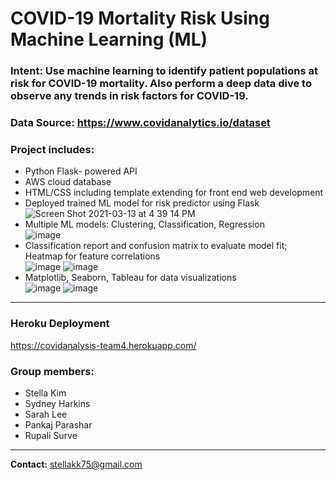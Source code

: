 # COVID-19 Mortality Risk Using Machine Learning (ML)

### Intent: Use machine learning to identify patient populations at risk for COVID-19 mortality. Also perform a deep data dive to observe any trends in risk factors for COVID-19.
 
### Data Source: https://www.covidanalytics.io/dataset

### Project includes: 
  * Python Flask- powered API
  * AWS cloud database 
  * HTML/CSS including template extending for front end web development 
  * Deployed trained ML model for risk predictor using Flask <br/>
   ![Screen Shot 2021-03-13 at 4 39 14 PM](https://user-images.githubusercontent.com/70276685/111046470-c12e8680-841a-11eb-92a9-1cfad06819b7.png)
  * Multiple ML models: Clustering, Classification, Regression <br/>
   ![image](https://user-images.githubusercontent.com/70276685/111044943-7fe9a700-8419-11eb-8872-2ba37638a072.png)
  * Classification report and confusion matrix to evaluate model fit; Heatmap for feature correlations <br/>
    ![image](https://user-images.githubusercontent.com/70276685/111050966-c6410500-841d-11eb-88a9-34600b83bfc1.png)
    ![image](https://user-images.githubusercontent.com/70276685/111044949-8710b500-8419-11eb-9d27-8b8423686e4d.png)
  * Matplotlib, Seaborn, Tableau for data visualizations<br/>
    ![image](https://user-images.githubusercontent.com/70276685/111044953-8aa43c00-8419-11eb-8fa0-64cd2853dbe6.png)
    ![image](https://user-images.githubusercontent.com/70276685/111044938-76f8d580-8419-11eb-875d-c0712c3f5d3b.png)
 
 ---
### Heroku Deployment
https://covidanalysis-team4.herokuapp.com/ 

### Group members:
  * Stella Kim
  * Sydney Harkins
  * Sarah Lee
  * Pankaj Parashar
  * Rupali Surve
---
**Contact:** stellakk75@gmail.com
